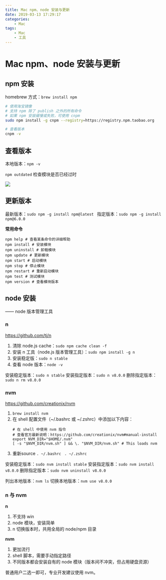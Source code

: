 ```yaml
---
title: Mac npm、node 安装与更新
date: 2019-03-13 17:29:17
categories:
    - Mac
tags:
    - Mac
    - 工具
---
```


# Mac npm、node 安装与更新

## npm 安装

homebrew 方式：`brew install npm `

```bash
# 使用淘宝镜像
# 支持 npm 除了 publish 之外的所有命令
# 如果 npm 安装缓慢或失败，可使用 cnpm
sudo npm install -g cnpm --registry=https://registry.npm.taobao.org

# 查看版本
cnpm -v
```

## 查看版本

本地版本：`npm -v`

`npm outdated` 检查模块是否已经过时

![](https://ws1.sinaimg.cn/large/006tKfTcgy1g11akrx54pj30uu05odg0.jpg)



## 更新版本

最新版本：`sudo npm -g install npm@latest `
指定版本：`sudo npm -g install npm@6.0.0`


**常用命令**

```shell
npm help # 查看某条命令的详细帮助
npm install # 安装模块
npm uninstall # 卸载模块
npm update # 更新模块
npm start # 启动模块
npm stop # 停止模块
npm restart # 重新启动模块
npm test # 测试模块
npm version # 查看模块版本
```


## node 安装
—— node 版本管理工具

### n

https://github.com/tj/n

1. 清除 node.js cache：`sudo npm cache clean -f`
2. 安装 n 工具（node.js 版本管理工具）：`sudo npm install -g n`
3. 安装稳定版：`sudo n stable`
4. 查看 node 版本：`node -v`


安装稳定版本：`sudo n stable`
安装指定版本：`sudo n v8.0.0`
删除指定版本：`sudo n rm v8.0.0`


### nvm

https://github.com/creationix/nvm

1. `brew install nvm`
2. 在 shell 配置文件（~/.bashrc 或 ~/.zshrc）中添加以下内容：
   ```shell
   # 在 shell 中使用 nvm 指令
   # 查看官方最新说明：https://github.com/creationix/nvm#manual-install
   export NVM_DIR="$HOME/.nvm"
   [ -s "$NVM_DIR/nvm.sh" ] && \. "$NVM_DIR/nvm.sh" # This loads nvm
   ```
3. 重新source
   `. ~/.bashrc `
   `. ~/.zshrc`


安装稳定版本：`sudo nvm install stable`
安装指定版本：`sudo nvm install v8.0.0`
删除指定版本：`sudo nvm uninstall v8.0.0`


列出本地版本：`nvm ls`
切换本地版本：`nvm use v8.0.0`


### n 与 nvm

**n**

1. 不支持  win
2. node 模块，安装简单
3. n 切换版本时，共用全局的 node/npm 目录



**nvm**

1. 更加流行
2. shell 脚本，需要手动指定路径
3. 不同版本都会安装自有的 node 模块（版本间不冲突，但占用硬盘资源）



普通用户二选一即可，专业开发建议使用 nvm。
